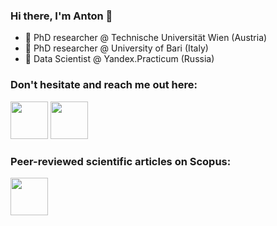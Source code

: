 ### Hi there, I'm Anton 👋                                       




- 🔭 PhD researcher @ Technische Universität Wien (Austria)
- 🔭 PhD researcher @ University of Bari (Italy)
- 👾 Data Scientist @ Yandex.Practicum (Russia)
### Don't hesitate and reach me out here:

[<img src="https://user-images.githubusercontent.com/45709486/170781598-994c53d7-145b-45ab-b432-98909ebd8c8b.svg" width="60" height="60">](https://www.linkedin.com/in/antonsukhinets/)  [<img src="https://user-images.githubusercontent.com/45709486/170782849-7b9919fa-7416-465d-abf5-4ae2ea6e6866.jpeg" width="60" height="60">](https://t.me/antonvezde)


### Peer-reviewed scientific articles on Scopus:
[<img src="https://user-images.githubusercontent.com/45709486/170785099-e48da410-05e0-4e92-8b5e-fb6e7d97c076.png" width="60" height="60">](https://www.scopus.com/authid/detail.uri?authorId=57193614378)
